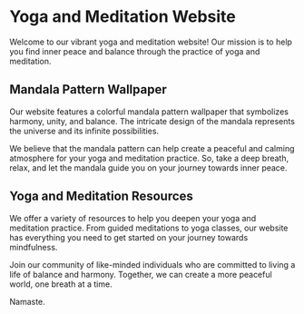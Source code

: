 <!--
Write me markdown content of website with wallpaper:

"A colorful mandala pattern for a yoga or meditation website"

The header of the page should not be copy of the text but rather a real content of the website which is using this wallpaper.
-->

<!--font:Poppins-->

# Yoga and Meditation Website

Welcome to our vibrant yoga and meditation website! Our mission is to help you find inner peace and balance through the practice of yoga and meditation.

## Mandala Pattern Wallpaper

Our website features a colorful mandala pattern wallpaper that symbolizes harmony, unity, and balance. The intricate design of the mandala represents the universe and its infinite possibilities.

We believe that the mandala pattern can help create a peaceful and calming atmosphere for your yoga and meditation practice. So, take a deep breath, relax, and let the mandala guide you on your journey towards inner peace.

## Yoga and Meditation Resources

We offer a variety of resources to help you deepen your yoga and meditation practice. From guided meditations to yoga classes, our website has everything you need to get started on your journey towards mindfulness.

Join our community of like-minded individuals who are committed to living a life of balance and harmony. Together, we can create a more peaceful world, one breath at a time.

Namaste.
